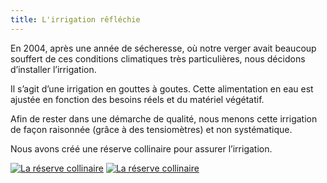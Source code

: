 ```yaml
---
title: L'irrigation rêfléchie
---
```



En 2004, après  une année de sécheresse, où notre verger avait beaucoup souffert de ces conditions climatiques très particulières, nous décidons d’installer l’irrigation.

Il s’agit d’une irrigation en gouttes à goutes. Cette alimentation en eau est ajustée en fonction des besoins réels et du matériel végétatif. 

Afin de rester dans une démarche de qualité, nous menons cette irrigation de façon raisonnée (grâce à des tensiomètres) et non systématique.

Nous avons créé une réserve collinaire pour assurer l’irrigation.


<div class="image-container">
    <a class="thumbnail" href="{{ site.baseurl }}/assets/images/le-verger/irrigation-1.jpg"><img src="{{ site.baseurl }}/assets/images/le-verger/irrigation-1-vignette.jpg" alt="La réserve collinaire" /></a>
    <a class="thumbnail" href="{{ site.baseurl }}/assets/images/le-verger/irrigation-2.jpg"><img src="{{ site.baseurl }}/assets/images/le-verger/irrigation-2-vignette.jpg" alt="La réserve collinaire" /></a>
</div>

